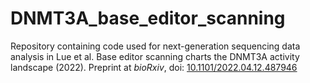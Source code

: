 # DNMT3A_base_editor_scanning
Repository containing code used for next-generation sequencing data analysis in Lue et al. Base editor scanning charts the DNMT3A activity landscape (2022). Preprint at _bioRxiv_, doi: [10.1101/2022.04.12.487946](https://doi.org/10.1101/2022.04.12.487946)

